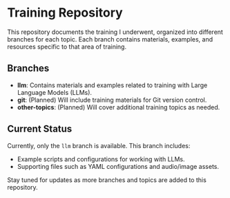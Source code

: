 # Training Repository

This repository documents the training I underwent, organized into different branches for each topic. Each branch contains materials, examples, and resources specific to that area of training.

## Branches

- **llm**: Contains materials and examples related to training with Large Language Models (LLMs).
- **git**: (Planned) Will include training materials for Git version control.
- **other-topics**: (Planned) Will cover additional training topics as needed.

## Current Status

Currently, only the `llm` branch is available. This branch includes:
- Example scripts and configurations for working with LLMs.
- Supporting files such as YAML configurations and audio/image assets.

Stay tuned for updates as more branches and topics are added to this repository.
